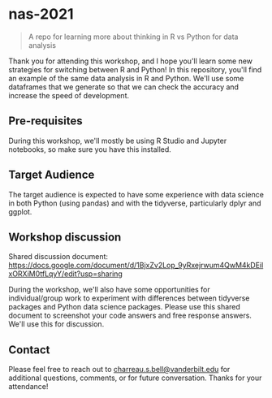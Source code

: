 # nas-2021
> A repo for learning more about thinking in R vs Python for data analysis

Thank you for attending this workshop, and I hope you'll learn some new strategies for switching between R and Python!  In this repository, you'll find an example of the same data analysis in R and Python.  We'll use some dataframes that we generate so that we can check the accuracy and increase the speed of development.

## Pre-requisites
During this workshop, we'll mostly be using R Studio and Jupyter notebooks, so make sure you have this installed.

## Target Audience
The target audience is expected to have some experience with data science in both Python (using pandas) and with the tidyverse, particularly dplyr and ggplot.

## Workshop discussion
Shared discussion document: https://docs.google.com/document/d/1BjxZv2Lop_9yRxejrwum4QwM4kDEilxORXiM0tfLqyY/edit?usp=sharing

During the workshop, we'll also have some opportunities for individual/group work to experiment with differences between tidyverse packages and Python data science packages.  Please use this shared document to screenshot your code answers and free response answers.  We'll use this for discussion. 

## Contact
Please feel free to reach out to charreau.s.bell@vanderbilt.edu for additional questions, comments, or for future conversation.  Thanks for your attendance!